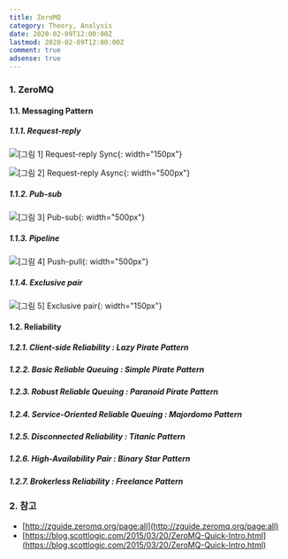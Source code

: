 ```yaml
---
title: ZeroMQ
category: Theory, Analysis
date: 2020-02-09T12:00:00Z
lastmod: 2020-02-09T12:00:00Z
comment: true
adsense: true
---
```


### 1. ZeroMQ

#### 1.1. Messaging Pattern

##### 1.1.1. Request-reply

![[그림 1] Request-reply Sync]({{site.baseurl}}/images/theory_analysis/ZeroMQ/Request-reply_Sync.PNG){: width="150px"}

![[그림 2] Request-reply Async]({{site.baseurl}}/images/theory_analysis/ZeroMQ/Request-reply_Async.PNG){: width="500px"}

##### 1.1.2. Pub-sub

![[그림 3] Pub-sub]({{site.baseurl}}/images/theory_analysis/ZeroMQ/Pub-sub.PNG){: width="500px"}

##### 1.1.3. Pipeline

![[그림 4] Push-pull]({{site.baseurl}}/images/theory_analysis/ZeroMQ/Push-pull.PNG){: width="500px"}

##### 1.1.4. Exclusive pair

![[그림 5] Exclusive pair]({{site.baseurl}}/images/theory_analysis/ZeroMQ/Exclusive_pair.PNG){: width="150px"}

#### 1.2. Reliability

##### 1.2.1. Client-side Reliability : Lazy Pirate Pattern

##### 1.2.2. Basic Reliable Queuing : Simple Pirate Pattern

##### 1.2.3. Robust Reliable Queuing : Paranoid Pirate Pattern

##### 1.2.4. Service-Oriented Reliable Queuing : Majordomo Pattern

##### 1.2.5. Disconnected Reliability : Titanic Pattern

##### 1.2.6. High-Availability Pair : Binary Star Pattern

##### 1.2.7. Brokerless Reliability : Freelance Pattern

### 2. 참고

* [http://zguide.zeromq.org/page:all](http://zguide.zeromq.org/page:all)
* [https://blog.scottlogic.com/2015/03/20/ZeroMQ-Quick-Intro.html](https://blog.scottlogic.com/2015/03/20/ZeroMQ-Quick-Intro.html)